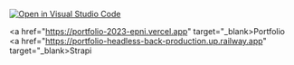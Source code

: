 [![Open in Visual Studio Code](https://classroom.github.com/assets/open-in-vscode-c66648af7eb3fe8bc4f294546bfd86ef473780cde1dea487d3c4ff354943c9ae.svg)](https://classroom.github.com/online_ide?assignment_repo_id=10360506&assignment_repo_type=AssignmentRepo)

<a href="https://portfolio-2023-epni.vercel.app" target="_blank>Portfolio</a>
<a href="https://portfolio-headless-back-production.up.railway.app" target="_blank>Strapi</a>
